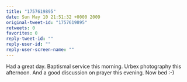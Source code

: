 ```yaml
---
title: "1757619895"
date: Sun May 10 21:51:32 +0000 2009
original-tweet-id: "1757619895"
retweets: 0
favorites: 0
reply-tweet-id: ""
reply-user-id: ""
reply-user-screen-name: ""
---
```

Had a great day. Baptismal service this morning. Urbex photography this afternoon. And a good discussion on prayer this evening. Now bed :-)
